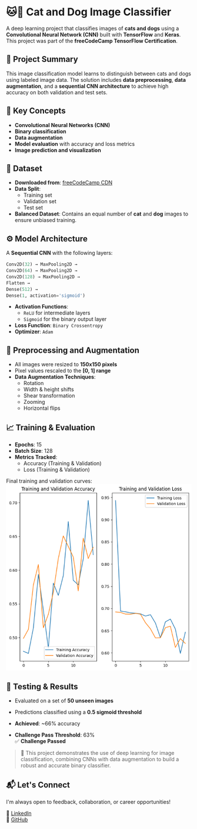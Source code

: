 # 🐱🐶 Cat and Dog Image Classifier

A deep learning project that classifies images of **cats and dogs** using a **Convolutional Neural Network (CNN)** built with **TensorFlow** and **Keras**. This project was part of the **freeCodeCamp TensorFlow Certification**.


## 📌 Project Summary

This image classification model learns to distinguish between cats and dogs using labeled image data. The solution includes **data preprocessing**, **data augmentation**, and a **sequential CNN architecture** to achieve high accuracy on both validation and test sets.


## 🧠 Key Concepts

- **Convolutional Neural Networks (CNN)**
- **Binary classification**
- **Data augmentation**
- **Model evaluation** with accuracy and loss metrics
- **Image prediction and visualization**

## 🧪 Dataset

- **Downloaded from**: [freeCodeCamp CDN](https://cdn.freecodecamp.org/project-data/cats-and-dogs/cats_and_dogs.zip)
- **Data Split**:
  - Training set
  - Validation set
  - Test set
- **Balanced Dataset**: Contains an equal number of **cat** and **dog** images to ensure unbiased training.

## ⚙️ Model Architecture

A **Sequential CNN** with the following layers:

```python
Conv2D(32) → MaxPooling2D →
Conv2D(64) → MaxPooling2D →
Conv2D(128) → MaxPooling2D →
Flatten →
Dense(512) →
Dense(1, activation='sigmoid')
```

- **Activation Functions**:  
  - `ReLU` for intermediate layers  
  - `Sigmoid` for the binary output layer
- **Loss Function**: `Binary Crossentropy`
- **Optimizer**: `Adam`


## 🧹 Preprocessing and Augmentation

- All images were resized to **150x150 pixels**
- Pixel values rescaled to the **[0, 1] range**
- **Data Augmentation Techniques**:
  - Rotation
  - Width & height shifts
  - Shear transformation
  - Zooming
  - Horizontal flips


## 📈 Training & Evaluation

- **Epochs**: 15  
- **Batch Size**: 128  
- **Metrics Tracked**:  
  - Accuracy (Training & Validation)  
  - Loss (Training & Validation)

Final training and validation curves:
![](training-and-validation-curve.png)
## 🧪 Testing & Results

- Evaluated on a set of **50 unseen images**
- Predictions classified using a **0.5 sigmoid threshold**
- **Achieved**: ~66% accuracy  

- **Challenge Pass Threshold**: 63%  
✅ **Challenge Passed**


> 🎯 This project demonstrates the use of deep learning for image classification, combining CNNs with data augmentation to build a robust and accurate binary classifier.


## 📬 Let's Connect

I'm always open to feedback, collaboration, or career opportunities!

🔗 [LinkedIn](https://www.linkedin.com/in/mmbillah804/)  
🔗 [GitHub](https://github.com/mmbillah804)
